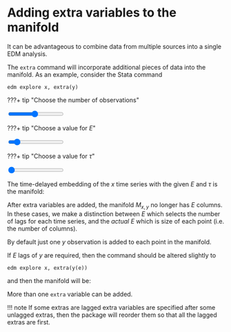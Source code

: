 # Adding extra variables to the manifold

<script src="../assets/manifold.js" defer></script>
<script src="../assets/adding-to-manifold.js" defer></script>

It can be advantageous to combine data from multiple sources into a single EDM analysis.

The `extra` command will incorporate additional pieces of data into the manifold.
As an example, consider the Stata command

`edm explore x, extra(y)`

???+ tip "Choose the number of observations"
    <div class="slider-container"><input type="range" min="1" max="20" value="10" class="slider" id="numObs"></div>

???+ tip "Choose a value for $E$"
    <div class="slider-container"><input type="range" min="1" max="10" value="2" class="slider" id="E"></div>

???+ tip "Choose a value for $\tau$"
    <div class="slider-container"><input type="range" min="1" max="5" value="1" class="slider" id="tau"></div>

The time-delayed embedding of the $x$ time series with the given $E$ and $\tau$ is the manifold:

<span class="dynamic-equation" data-equation="\[ M_x := \text{Manifold}(x, E,\tau) = ${M_x} \]" />

<!-- 
# ╔═╡ 982d9067-da5b-4cbf-bcba-5c94ed2479b9
begin
	function manifold_with_extra(x, E, tau, extra)
		Mrows = [reshape(x[(i + tau*(E-1)):-tau:(i)], 1, E) for i = 1:(obs-(E-1)*tau)]
		M_x = reduce(vcat, Mrows)
		extraCol = [extra[(i + tau*(E-1))] for i = 1:(obs-(E-1)*tau)]
		hcat(M_x, extraCol)
	end;
	M_x_extra = manifold_with_extra(x, E, τ, y);
	#M_x_extra_set = manifold_set(M_x_extra);
	#L"M_{x,y} := %$M_x_extra_set"
	L"M_{x,y} := %$(latexify(M_x_extra))"
end -->

After extra variables are added, the manifold $M_{x,y}$ no longer has $E$ columns.
In these cases, we make a distinction between $E$ which selects the number of lags for each time series, and the *actual* $E$ which is size of each point (i.e. the number of columns).

By default just one $y$ observation is added to each point in the manifold.

If $E$ lags of $y$ are required, then the command should be altered slightly to

`edm explore x, extra(y(e))`

and then the manifold will be:

<!-- begin
	M_extras = manifold(y, E, τ);
	M_x_extras = hcat(M_x, M_extras)	
	#M_x_extras_set = manifold_set(M_x_extras)
	#L"M_{x,y} := %$M_x_extras_set"
	L"M_{x,y} := %$(latexify(M_x_extras))" 
end -->

More than one `extra` variable can be added.

!!! note
    If some extras are lagged extra variables are specified after some unlagged extras, then the package will reorder them so that all the lagged extras are first.
